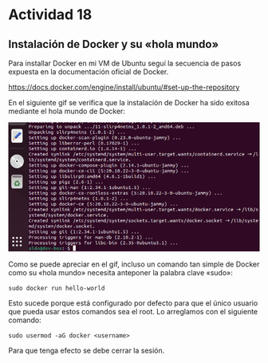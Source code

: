 # Actividad 18
## Instalación de Docker y su «hola mundo»
Para installar Docker en mi VM de Ubuntu seguí la secuencia de pasos expuesta en la documentación oficial de Docker.

https://docs.docker.com/engine/install/ubuntu/#set-up-the-repository

En el siguiente gif se verifica que la instalación de Docker ha sido exitosa mediante el hola mundo de Docker:

![](imgs_n_gifs\DockerInstalled.gif)

Como se puede apreciar en el gif, incluso un comando tan simple de Docker como su «hola mundo» necesita anteponer la palabra clave «sudo»:

```
sudo docker run hello-world
```

Esto sucede porque está configurado por defecto para que el único usuario que pueda usar estos comandos sea el root. Lo arreglamos con el siguiente comando:
```
sudo usermod -aG docker <username>
```
Para que tenga efecto se debe cerrar la sesión.



